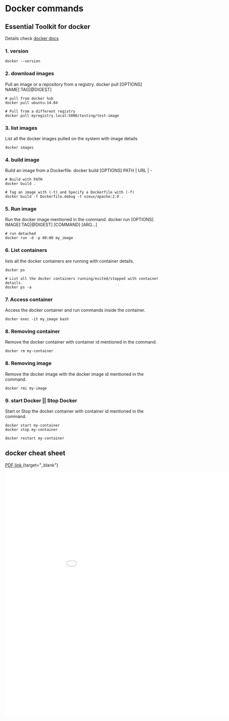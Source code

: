 # Docker commands

## Essential Toolkit for docker

Details check [docker docs](https://docs.docker.com/engine/reference/run/)
### 1. version 

```
docker --version
``` 

### 2. download images

Pull an image or a repository from a registry.  docker pull [OPTIONS] NAME[:TAG|@DIGEST]

```
# pull from docker hub
docker pull ubuntu:14.04

# Pull from a different registry
docker pull myregistry.local:5000/testing/test-image
```

### 3. list images

List all the docker images pulled on the system with image details 

```
docker images
```

### 4. build image

Build an image from a Dockerfile. docker build [OPTIONS] PATH | URL | -

```
# Build with PATH 
docker build . 

# Tag an image with (-t) and Specify a Dockerfile with (-f)
docker build -f Dockerfile.debug -t vieux/apache:2.0 .
```

### 5. Run image

Run the docker image mentioned in the command.  docker run [OPTIONS] IMAGE[:TAG|@DIGEST] [COMMAND] [ARG...]

```
# run detached 
docker run -d -p 80:80 my_image 
```

### 6. List containers

lists all the docker containers are running with container details.

```
docker ps

# List all the docker containers running/exited/stopped with container details.
docker ps -a
```

### 7. Access container

Access the docker container and run commands inside the container.

```
docker exec -it my_image bash
```

### 8. Removing container

Remove the docker container with container id mentioned in the command.

```
docker rm my-container
```

### 8. Removing image

Remove the docker image with the docker image id mentioned in the command.

```
docker rmi my-image
```

### 9. start Docker || Stop Docker

Start or Stop the docker container with container id mentioned in the command.

```
docker start my-container
docker stop my-container

docker restart my-container
```


## docker cheat sheet 

 [PDF link ](../../resources/cheatsheet/docker-cheat-sheet.pdf){target="_blank"}
 
<!-- Embed PDF File -->
<iframe src="../../resources/cheatsheet/docker-cheat-sheet.pdf" style="width:1000px; height:800px;" frameborder="0" allowfullscreen></iframe>
